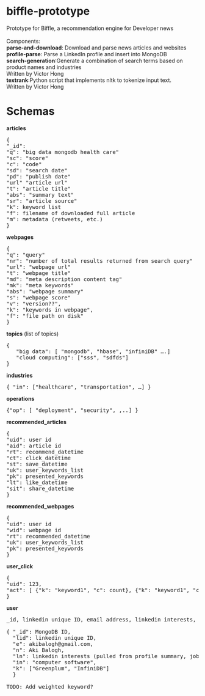 biffle-prototype
================

Prototype for Biffle, a recommendation engine for Developer news
<br>
<br>
Components:
<br><b>parse-and-download</b>: Download and parse news articles and websites
<br><b>profile-parse</b>: Parse a LinkedIn profile and insert into MongoDB
<br><b>search-generation</b>:Generate a combination of search terms based on product names and industries
<br>Written by Victor Hong
<br><b>textrank</b>:Python script that implements nltk to tokenize input text.
<br>Written by Victor Hong
<br>

Schemas
=======

<b>articles</b>
<pre>
{
"_id": 
"q": "big data mongodb health care"
"sc": "score"
"c": "code"
"sd": "search date"
"pd": "publish date"
"url" "article url"
"t": "article title"
"abs": "summary text"
"sr": "article source"
"k": keyword list
"f": filename of downloaded full article
"m": metadata (retweets, etc.)
}
</pre>

<b>webpages</b>
<pre>
{
"q": "query"
"nr": "number of total results returned from search query"
"url": "webpage url"
"t": "webpage title"
"md": "meta description content tag"
"mk": "meta keywords"
"abs": "webpage summary"
"s": "webpage score"
"v": "version??",
"k": "keywords in webpage",
"f": "file path on disk"
}
</pre>

<b>topics</b> (list of topics)
<pre>{
   "big data": [ "mongodb", "hbase", "infiniDB" ….] 
   "cloud computing": ["sss", "sdfds"]
}</pre>


<b>industries</b>
<pre>{ "in": ["healthcare", "transportation", …] }</pre>


<b>operations</b>
<pre>{"op": [ "deployment", "security", ,..] }</pre>


<b>recommended_articles</b>
<pre>{
"uid": user id
"aid": article id
"rt": recommend_datetime
"ct": click_datetime
"st": save_datetime
"uk": user_keywords_list
"pk": presented_keywords
"lt": like_datetime
"sit": share_datetime
}</pre>

<b>recommended_webpages</b>
<pre>{
"uid": user id
"wid": webpage id
"rt": recommended_datetime
"uk": user_keywords_list
"pk": presented_keywords
}</pre>

<b>user_click</b>
<pre>{
"uid": 123,
"act": [ {"k": "keyword1", "c": count}, {"k": "keyword1", "c": count} ]
}</pre>


<b>user</b>
<pre>_id, linkedin unique ID, email address, linkedin interests, industry, keywords(list of products)

{ "_id": MongoDB ID,
  "lid": linkedin unique ID,
  "e": akibalogh@gmail.com,
  "n": Aki Balogh,
  "ln": linkedin interests (pulled from profile summary, job summary and skills)
  "in": "computer software",
  "k": ["Greenplum", "InfiniDB"]
  }

TODO: Add weighted keyword?</pre>
